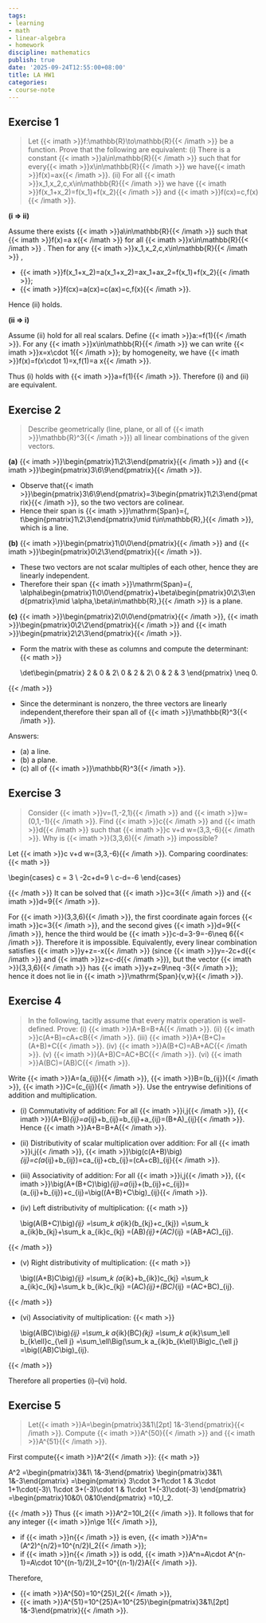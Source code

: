 ```yaml
---
tags:
- learning
- math
- linear-algebra
- homework
discipline: mathematics
publish: true
date: '2025-09-24T12:55:00+08:00'
title: LA HW1
categories:
- course-note
---
```

## Exercise 1

> Let {{< imath >}}f:\mathbb{R}\to\mathbb{R}{{< /imath >}} be a function. Prove that the following are equivalent:
> (i) There is a constant {{< imath >}}a\in\mathbb{R}{{< /imath >}} such that for every{{< imath >}}x\in\mathbb{R}{{< /imath >}} we have{{< imath >}}f(x)=ax{{< /imath >}}.
> (ii) For all {{< imath >}}x_1,x_2,c,x\in\mathbb{R}{{< /imath >}} we have {{< imath >}}f(x_1+x_2)=f(x_1)+f(x_2){{< /imath >}} and {{< imath >}}f(cx)=c\,f(x){{< /imath >}}.

**(i ⇒ ii)**

Assume there exists {{< imath >}}a\in\mathbb{R}{{< /imath >}} such that {{< imath >}}f(x)=a x{{< /imath >}} for all {{< imath >}}x\in\mathbb{R}{{< /imath >}} . Then for any {{< imath >}}x_1,x_2,c,x\in\mathbb{R}{{< /imath >}} ,
- {{< imath >}}f(x_1+x_2)=a(x_1+x_2)=ax_1+ax_2=f(x_1)+f(x_2){{< /imath >}};
- {{< imath >}}f(cx)=a(cx)=c(ax)=c\,f(x){{< /imath >}}.

Hence (ii) holds.

**(ii ⇒ i)**

Assume (ii) hold for all real scalars. Define {{< imath >}}a:=f(1){{< /imath >}}. For any {{< imath >}}x\in\mathbb{R}{{< /imath >}} we can write {{< imath >}}x=x\cdot 1{{< /imath >}}; by homogeneity, we have {{< imath >}}f(x)=f(x\cdot 1)=x\,f(1)=a x{{< /imath >}}.

Thus (i) holds with {{< imath >}}a=f(1){{< /imath >}}. Therefore (i) and (ii) are equivalent.

## Exercise 2

> Describe geometrically (line, plane, or all of {{< imath >}}\mathbb{R}^3{{< /imath >}}) all linear combinations of the given vectors.

**(a)** {{< imath >}}\begin{pmatrix}1\\2\\3\end{pmatrix}{{< /imath >}} and {{< imath >}}\begin{pmatrix}3\\6\\9\end{pmatrix}{{< /imath >}}.

- Observe that{{< imath >}}\begin{pmatrix}3\\6\\9\end{pmatrix}=3\begin{pmatrix}1\\2\\3\end{pmatrix}{{< /imath >}}, so the two vectors are colinear.
- Hence their span is {{< imath >}}\mathrm{Span}=\{\, t\begin{pmatrix}1\\2\\3\end{pmatrix}\mid t\in\mathbb{R}\,\}{{< /imath >}}, which is a line.

**(b)** {{< imath >}}\begin{pmatrix}1\\0\\0\end{pmatrix}{{< /imath >}} and {{< imath >}}\begin{pmatrix}0\\2\\3\end{pmatrix}{{< /imath >}}.

- These two vectors are not scalar multiples of each other, hence they are linearly independent.
- Therefore their span {{< imath >}}\mathrm{Span}=\{\, \alpha\begin{pmatrix}1\\0\\0\end{pmatrix}+\beta\begin{pmatrix}0\\2\\3\end{pmatrix}\mid \alpha,\beta\in\mathbb{R}\,\}{{< /imath >}} is a plane.

**(c)** {{< imath >}}\begin{pmatrix}2\\0\\0\end{pmatrix}{{< /imath >}}, {{< imath >}}\begin{pmatrix}0\\2\\2\end{pmatrix}{{< /imath >}} and {{< imath >}}\begin{pmatrix}2\\2\\3\end{pmatrix}{{< /imath >}}.

- Form the matrix with these as columns and compute the determinant:
 {{< math >}}

  \det\begin{pmatrix}
  2 & 0 & 2\\
  0 & 2 & 2\\
  0 & 2 & 3
  \end{pmatrix} \neq 0.
 
{{< /math >}}
- Since the determinant is nonzero, the three vectors are linearly independent,therefore their span all of {{< imath >}}\mathbb{R}^3{{< /imath >}}.

Answers:
- (a) a line.
- (b) a plane.
- (c) all of {{< imath >}}\mathbb{R}^3{{< /imath >}}.

## Exercise 3

> Consider {{< imath >}}v=(1,-2,1){{< /imath >}} and {{< imath >}}w=(0,1,-1){{< /imath >}}. Find {{< imath >}}c{{< /imath >}} and {{< imath >}}d{{< /imath >}} such that {{< imath >}}c v+d w=(3,3,-6){{< /imath >}}. Why is {{< imath >}}(3,3,6){{< /imath >}} impossible?

Let {{< imath >}}c v+d w=(3,3,-6){{< /imath >}}. Comparing coordinates:
{{< math >}}

\begin{cases}
c = 3 \\
-2c+d=9 \\
c-d=-6
\end{cases}

{{< /math >}}
It can be solved that {{< imath >}}c=3{{< /imath >}} and {{< imath >}}d=9{{< /imath >}}.

For {{< imath >}}(3,3,6){{< /imath >}}, the first coordinate again forces {{< imath >}}c=3{{< /imath >}}, and the second gives {{< imath >}}d=9{{< /imath >}}, hence the third would be {{< imath >}}c-d=3-9=-6\neq 6{{< /imath >}}. Therefore it is impossible. Equivalently, every linear combination satisfies {{< imath >}}y+z=-x{{< /imath >}} (since {{< imath >}}y=-2c+d{{< /imath >}} and {{< imath >}}z=c-d{{< /imath >}}), but the vector {{< imath >}}(3,3,6){{< /imath >}} has {{< imath >}}y+z=9\neq -3{{< /imath >}}; hence it does not lie in {{< imath >}}\mathrm{Span}\{v,w\}{{< /imath >}}.

## Exercise 4

> In the following, tacitly assume that every matrix operation is well-defined. Prove:
> (i) {{< imath >}}A+B=B+A{{< /imath >}}. (ii) {{< imath >}}c(A+B)=cA+cB{{< /imath >}}. (iii) {{< imath >}}A+(B+C)=(A+B)+C{{< /imath >}}.
> (iv) {{< imath >}}A(B+C)=AB+AC{{< /imath >}}. (v) {{< imath >}}(A+B)C=AC+BC{{< /imath >}}. (vi) {{< imath >}}A(BC)=(AB)C{{< /imath >}}.

Write {{< imath >}}A=(a_{ij}){{< /imath >}}, {{< imath >}}B=(b_{ij}){{< /imath >}}, {{< imath >}}C=(c_{ij}){{< /imath >}}. Use the entrywise definitions of addition and multiplication.

- (i) Commutativity of addition:
  For all {{< imath >}}i,j{{< /imath >}}, {{< imath >}}(A+B)_{ij}=a_{ij}+b_{ij}=b_{ij}+a_{ij}=(B+A)_{ij}{{< /imath >}}. Hence {{< imath >}}A+B=B+A{{< /imath >}}.

- (ii) Distributivity of scalar multiplication over addition:
  For all {{< imath >}}i,j{{< /imath >}}, {{< imath >}}\big(c(A+B)\big)_{ij}=c(a_{ij}+b_{ij})=ca_{ij}+cb_{ij}=(cA+cB)_{ij}{{< /imath >}}.

- (iii) Associativity of addition:
  For all {{< imath >}}i,j{{< /imath >}}, {{< imath >}}\big(A+(B+C)\big)_{ij}=a_{ij}+(b_{ij}+c_{ij})=(a_{ij}+b_{ij})+c_{ij}=\big((A+B)+C\big)_{ij}{{< /imath >}}.

- (iv) Left distributivity of multiplication:
 {{< math >}}

  \big(A(B+C)\big)_{ij}
  =\sum_k a_{ik}(b_{kj}+c_{kj})
  =\sum_k a_{ik}b_{kj}+\sum_k a_{ik}c_{kj}
  =(AB)_{ij}+(AC)_{ij}
  =(AB+AC)_{ij}.
 
{{< /math >}}

- (v) Right distributivity of multiplication:
 {{< math >}}

  \big((A+B)C\big)_{ij}
  =\sum_k (a_{ik}+b_{ik})c_{kj}
  =\sum_k a_{ik}c_{kj}+\sum_k b_{ik}c_{kj}
  =(AC)_{ij}+(BC)_{ij}
  =(AC+BC)_{ij}.
 
{{< /math >}}

- (vi) Associativity of multiplication:
 {{< math >}}

  \big(A(BC)\big)_{ij}
  =\sum_k a_{ik}(BC)_{kj}
  =\sum_k a_{ik}\sum_\ell b_{k\ell}c_{\ell j}
  =\sum_\ell\Big(\sum_k a_{ik}b_{k\ell}\Big)c_{\ell j}
  =\big((AB)C\big)_{ij}.
 
{{< /math >}}

Therefore all properties (i)–(vi) hold.

## Exercise 5

> Let{{< imath >}}A=\begin{pmatrix}3&1\\[2pt] 1&-3\end{pmatrix}{{< /imath >}}. Compute {{< imath >}}A^{50}{{< /imath >}} and {{< imath >}}A^{51}{{< /imath >}}.

First compute{{< imath >}}A^2{{< /imath >}}:
{{< math >}}

A^2
=\begin{pmatrix}3&1\\ 1&-3\end{pmatrix}
\begin{pmatrix}3&1\\ 1&-3\end{pmatrix}
=\begin{pmatrix}
3\cdot 3+1\cdot 1 & 3\cdot 1+1\cdot(-3)\\
1\cdot 3+(-3)\cdot 1 & 1\cdot 1+(-3)\cdot(-3)
\end{pmatrix}
=\begin{pmatrix}10&0\\ 0&10\end{pmatrix}
=10\,I_2.

{{< /math >}}
Thus {{< imath >}}A^2=10I_2{{< /imath >}}. It follows that for any integer {{< imath >}}n\ge 1{{< /imath >}},
- if {{< imath >}}n{{< /imath >}} is even, {{< imath >}}A^n=(A^2)^{n/2}=10^{n/2}I_2{{< /imath >}};
- if {{< imath >}}n{{< /imath >}} is odd, {{< imath >}}A^n=A\cdot A^{n-1}=A\cdot 10^{(n-1)/2}I_2=10^{(n-1)/2}A{{< /imath >}}.

Therefore,
- {{< imath >}}A^{50}=10^{25}I_2{{< /imath >}},
- {{< imath >}}A^{51}=10^{25}A=10^{25}\begin{pmatrix}3&1\\[2pt] 1&-3\end{pmatrix}{{< /imath >}}.
